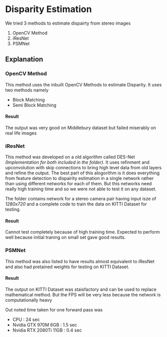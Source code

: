 # Disparity Estimation

We tried 3 methods to estimate dispairty from stereo images

1. OpenCV Method
2. iResNet
3. PSMNet

## Explanation

### OpenCV Method

This method uses the inbuilt OpenCV Methods to estimate Disparity. It uses two methods namely
- Block Matching
- Semi Block Matching

#### Result

The output was very good on Middlebury dataset but failed miserably on real life images 

### iResNet 

This method was developed on a old algorithm called DES-Net *(Implementation for both included in the folder)*. It uses refinment and upconvolution with skip connections to bring high level data from old layers and refine the output. The best part of this alogorithm is it does everything from feature detection to dispairity estimation in a single network rather than using different networks for each of them. But this networks need really high training time and so we were not able to test it on any dataset. 

The folder contains network for a stereo camera pair having input isze of *1280x720* and a complete code to train the data on KITTI Dataset for testing.

#### Result

Cannot test completely because of high training time. Expected to perform well because initial traning on small set gave good results.

### PSMNet

This method was also listed to have results almost equivalent to iResNet and also had pretained weights for testing on KITTI Dataset. 

#### Result

The output on KITTI Dataset was staisfactory and can be used to replace mathematical method. But the FPS will be very less because the network is computationally heavy

Out noted time taken for one forward pass was
- CPU : 24 sec
- Nvidia GTX 970M 6GB : 1.5 sec
- Nvidia RTX 2080Ti 11GB : 0.4 sec
